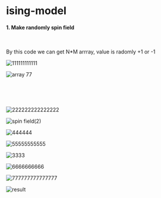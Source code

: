 # ising-model

<h4>1. Make randomly spin field</h4><br>

<p>By this code we can get N*M arrray, value is radomly +1 or -1</p>

![111111111111](https://user-images.githubusercontent.com/49590432/59559347-ff2d2980-903f-11e9-944b-916252a53948.PNG)

![array 77](https://user-images.githubusercontent.com/49590432/59559285-92fdf600-903e-11e9-9df4-6fa47bf3de38.PNG)

<br><br><br>


![222222222222222](https://user-images.githubusercontent.com/49590432/59559348-00f6ed00-9040-11e9-97df-483959b846c2.PNG)

![spin field(2)](https://user-images.githubusercontent.com/49590432/59559286-95605000-903e-11e9-894e-220c13b07345.PNG)

![444444](https://user-images.githubusercontent.com/49590432/59559349-03f1dd80-9040-11e9-8868-7c0521c7b597.PNG)

![55555555555](https://user-images.githubusercontent.com/49590432/59559350-05230a80-9040-11e9-8e44-67508e1fa833.PNG)

![3333](https://user-images.githubusercontent.com/49590432/59559287-972a1380-903e-11e9-8df2-90b3c640817a.PNG)


![6666666666](https://user-images.githubusercontent.com/49590432/59559351-05bba100-9040-11e9-9875-d3260235d9c9.PNG)

![777777777777777](https://user-images.githubusercontent.com/49590432/59559352-06ecce00-9040-11e9-85ca-317579c86414.PNG)

![result](https://user-images.githubusercontent.com/49590432/59559288-985b4080-903e-11e9-9c6e-fbfae417a9f1.PNG)
